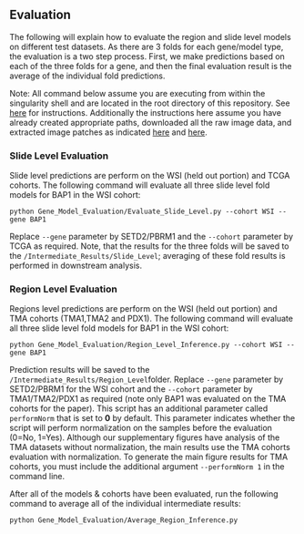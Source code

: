 ## Evaluation
The following will explain how to evaluate the region and slide level models on different test datasets. As there are 3 folds for each gene/model type, the evaluation is a two step process. First, we make predictions based on each of the three folds for a gene, and then the final evaluation result is the average of the individual fold predictions. 

Note: All command below assume you are executing from within the singularity shell and are located in the root directory of this repository. See [here](../Environment_README.md) for instructions. Additionally the instructions here assume you have already created appropriate paths, downloaded all the raw image data, and extracted image patches as indicated [here](../Data_Instructions.md) and [here](../Data_Preparation/README.md).

### Slide Level Evaluation

Slide level predictions are perform on the WSI (held out portion) and TCGA cohorts. The following command will evaluate all three slide level fold models for BAP1 in the WSI cohort: 

	python Gene_Model_Evaluation/Evaluate_Slide_Level.py --cohort WSI --gene BAP1

Replace `--gene` parameter by SETD2/PBRM1 and the `--cohort` parameter by TCGA as required. Note, that the results for the three folds will be saved to the `/Intermediate_Results/Slide_Level`; averaging of these fold results is performed in downstream analysis. 

### Region Level Evaluation

Regions level predictions are perform on the WSI (held out portion) and TMA cohorts (TMA1,TMA2 and PDX1). The following command will evaluate all three slide level fold models for BAP1 in the WSI cohort: 

	python Gene_Model_Evaluation/Region_Level_Inference.py --cohort WSI --gene BAP1

Prediction results will be saved to the `/Intermediate_Results/Region_Level`folder. Replace `--gene` parameter by SETD2/PBRM1 for the WSI cohort and the `--cohort` parameter by TMA1/TMA2/PDX1 as required (note only BAP1 was evaluated on the TMA cohorts for the paper). This script has an additional parameter called `performNorm` that is set to **0** by default. This parameter indicates whether the script will perform normalization on the samples before the evaluation (0=No, 1=Yes). Although our supplementary figures have analysis of the TMA datasets without normalization, the main results use the TMA cohorts evaluation with normalization. To generate the main figure results for TMA cohorts, you must include the additional argument `--performNorm 1` in the command line.

After all of the models & cohorts have been evaluated, run the following command to average all of the individual intermediate results:

	python Gene_Model_Evaluation/Average_Region_Inference.py
